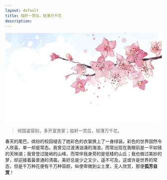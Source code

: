 ```yaml
---
layout: default
title: 临轩一赏后，轻薄万千花
description:
---
```


![](picture/桃花.jpg)

> 倾国姿容别，多开富贵家；临轩一赏后，轻薄万千花。

春天的尾巴，缤纷的校园褪去了她彩色的衣裳换上了一身绿装。彩色的世界固然令人欣喜，单一却是常态。我曾见过波涛汹涌的海浪，而常出现在我眼前是一平如镜的天映湖；我曾登过陡峭的山峰，而常伴我身旁的是低矮的山丘；我也做过美妙的梦，却迎接着最普通的清晨。美好总是少之又少，遥不可及，这或许是世界的常态，但是千万种花便有千万种容颜，纵使卑微到尘土里，无人欣赏，那便**孤芳自赏**！
